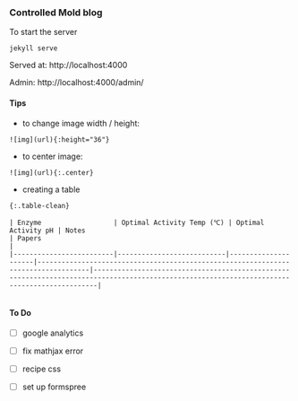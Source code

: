 ### Controlled Mold blog


To start the server
```
jekyll serve

```

Served at: http://localhost:4000


Admin: http://localhost:4000/admin/


#### Tips

 - to change image width / height:
 ```
![img](url){:height="36"}
 ```

  - to center image:
 ```
![img](url){:.center}

```

 - creating a table


```
{:.table-clean}

| Enzyme                  | Optimal Activity Temp (℃) | Optimal Activity pH | Notes                                                                             | Papers                                                                                                                                      |
|-------------------------|---------------------------|---------------------|-----------------------------------------------------------------------------------|---------------------------------------------------------------------------------------------------------------------------------------------|


```


#### To Do

 - [ ] google analytics
 - [ ] fix mathjax error
 - [ ] recipe css
 - [ ] set up formspree

